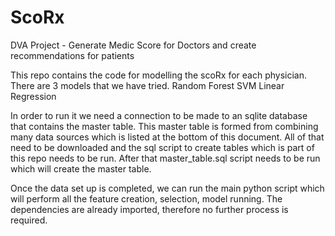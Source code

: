 # ScoRx
DVA Project - Generate Medic Score for Doctors and create recommendations for patients 

This repo contains the code for modelling the scoRx for each physician. There are 3 models that we have tried. 
Random Forest
SVM
Linear Regression

In order to run it we need a connection to be made to an sqlite database that contains the master table. This master table is formed from combining many data sources which is listed at the bottom of this document. All of that need to be downloaded and the sql script to create tables which is part of this repo needs to be run. After that master_table.sql script needs to be run which will create the master table.

Once the data set up is completed, we can run the main python script which will perform all the feature creation, selection, model running. The dependencies are already imported, therefore no further process is required.





